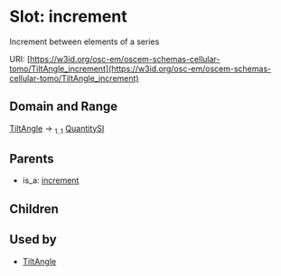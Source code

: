 
# Slot: increment

Increment between elements of a series

URI: [https://w3id.org/osc-em/oscem-schemas-cellular-tomo/TiltAngle_increment](https://w3id.org/osc-em/oscem-schemas-cellular-tomo/TiltAngle_increment)


## Domain and Range

[TiltAngle](TiltAngle.md) &#8594;  <sub>1..1</sub> [QuantitySI](QuantitySI.md)

## Parents

 *  is_a: [increment](increment.md)

## Children


## Used by

 * [TiltAngle](TiltAngle.md)
